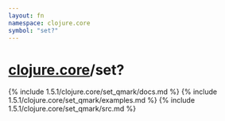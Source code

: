 ```yaml
---
layout: fn
namespace: clojure.core
symbol: "set?"
---
```


# [clojure.core](../)/set?

{% include 1.5.1/clojure.core/set_qmark/docs.md %}
{% include 1.5.1/clojure.core/set_qmark/examples.md %}
{% include 1.5.1/clojure.core/set_qmark/src.md %}

